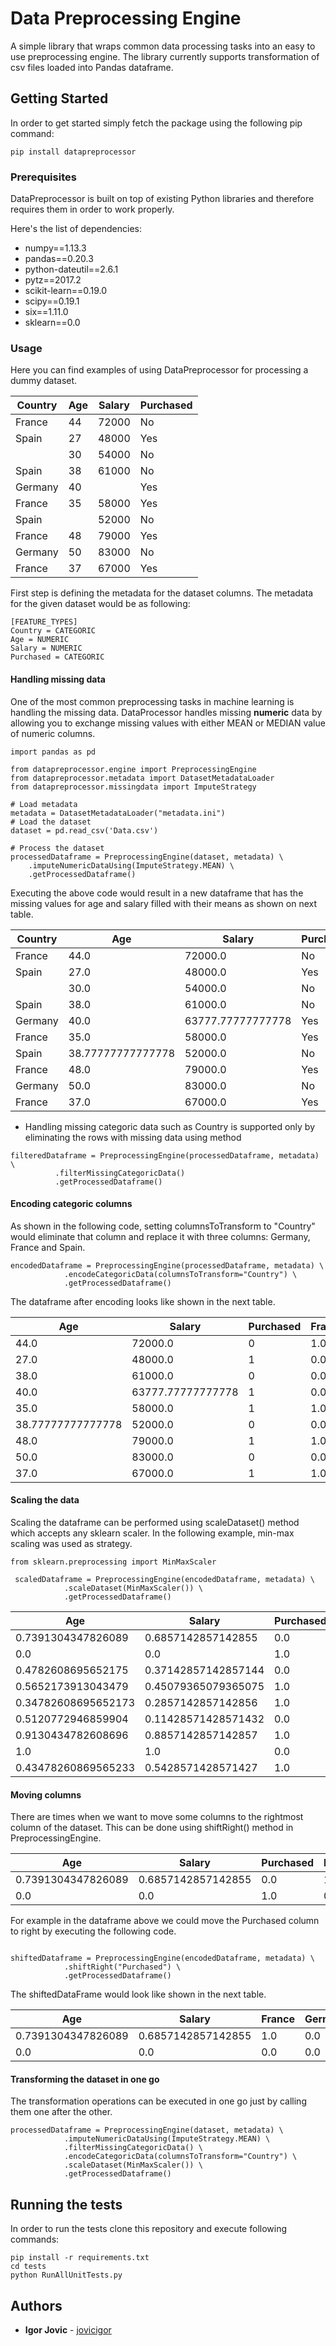 # Data Preprocessing Engine

A simple library that wraps common data processing tasks into an easy to use preprocessing engine. 
The library currently supports transformation of csv files loaded into Pandas dataframe. 

## Getting Started

In order to get started simply fetch the package using the following pip command: 
```
pip install datapreprocessor
```
### Prerequisites
DataPreprocessor is built on top of existing Python libraries and therefore requires them in order to work properly. 

Here's the list of dependencies: 
- numpy==1.13.3
- pandas==0.20.3
- python-dateutil==2.6.1
- pytz==2017.2
- scikit-learn==0.19.0
- scipy==0.19.1
- six==1.11.0
- sklearn==0.0

### Usage

Here you can find examples of using DataPreprocessor for processing a dummy dataset.  

| Country | Age | Salary | Purchased | 
|---------|-----|--------|-----------| 
| France  | 44  | 72000  | No        | 
| Spain   | 27  | 48000  | Yes       | 
|         | 30  | 54000  | No        | 
| Spain   | 38  | 61000  | No        | 
| Germany | 40  |        | Yes       | 
| France  | 35  | 58000  | Yes       | 
| Spain   |     | 52000  | No        | 
| France  | 48  | 79000  | Yes       | 
| Germany | 50  | 83000  | No        | 
| France  | 37  | 67000  | Yes       | 

First step is defining the metadata for the dataset columns. The metadata for the given dataset would be as following: 
```
[FEATURE_TYPES]
Country = CATEGORIC
Age = NUMERIC
Salary = NUMERIC
Purchased = CATEGORIC
```

#### Handling missing data
One of the most common preprocessing tasks in machine learning is handling the missing data. DataProcessor handles missing **numeric** data by allowing you to exchange missing values with either MEAN or MEDIAN value of numeric columns. 

```
import pandas as pd

from datapreprocessor.engine import PreprocessingEngine
from datapreprocessor.metadata import DatasetMetadataLoader
from datapreprocessor.missingdata import ImputeStrategy

# Load metadata
metadata = DatasetMetadataLoader("metadata.ini")
# Load the dataset
dataset = pd.read_csv('Data.csv')

# Process the dataset 
processedDataframe = PreprocessingEngine(dataset, metadata) \
    .imputeNumericDataUsing(ImputeStrategy.MEAN) \
    .getProcessedDataframe()
```
Executing the above code would result in a new dataframe that has the missing values for age and salary filled with their means as shown on next table. 

| Country | Age               | Salary            | Purchased | 
|---------|-------------------|-------------------|-----------| 
| France  | 44.0              | 72000.0           | No        | 
| Spain   | 27.0              | 48000.0           | Yes       | 
|         | 30.0              | 54000.0           | No        | 
| Spain   | 38.0              | 61000.0           | No        | 
| Germany | 40.0              | 63777.77777777778 | Yes       | 
| France  | 35.0              | 58000.0           | Yes       | 
| Spain   | 38.77777777777778 | 52000.0           | No        | 
| France  | 48.0              | 79000.0           | Yes       | 
| Germany | 50.0              | 83000.0           | No        | 
| France  | 37.0              | 67000.0           | Yes       | 

* Handling missing categoric data such as Country is supported only by eliminating the rows with missing data using method

```
filteredDataframe = PreprocessingEngine(processedDataframe, metadata) \
          .filterMissingCategoricData()
          .getProcessedDataframe()
```

#### Encoding categoric columns

As shown in the following code, setting columnsToTransform to "Country" would eliminate that column and replace it with three columns: Germany, France and Spain. 

```
encodedDataframe = PreprocessingEngine(processedDataframe, metadata) \
            .encodeCategoricData(columnsToTransform="Country") \
            .getProcessedDataframe()
```
The dataframe after encoding looks like shown in the next table.  

| Age               | Salary            | Purchased | France | Germany | Spain | 
|-------------------|-------------------|-----------|--------|---------|-------| 
| 44.0              | 72000.0           | 0         | 1.0    | 0.0     | 0.0   | 
| 27.0              | 48000.0           | 1         | 0.0    | 0.0     | 1.0   | 
| 38.0              | 61000.0           | 0         | 0.0    | 0.0     | 1.0   | 
| 40.0              | 63777.77777777778 | 1         | 0.0    | 1.0     | 0.0   | 
| 35.0              | 58000.0           | 1         | 1.0    | 0.0     | 0.0   | 
| 38.77777777777778 | 52000.0           | 0         | 0.0    | 0.0     | 1.0   | 
| 48.0              | 79000.0           | 1         | 1.0    | 0.0     | 0.0   | 
| 50.0              | 83000.0           | 0         | 0.0    | 1.0     | 0.0   | 
| 37.0              | 67000.0           | 1         | 1.0    | 0.0     | 0.0   | 

#### Scaling the data

Scaling the dataframe can be performed using scaleDataset() method which accepts any sklearn scaler. In the following example, min-max scaling was used as strategy. 

```
from sklearn.preprocessing import MinMaxScaler

 scaledDataframe = PreprocessingEngine(encodedDataframe, metadata) \
            .scaleDataset(MinMaxScaler()) \
            .getProcessedDataframe()
```


| Age                 | Salary              | Purchased | France | Germany | Spain | 
|---------------------|---------------------|-----------|--------|---------|-------| 
| 0.7391304347826089  | 0.6857142857142855  | 0.0       | 1.0    | 0.0     | 0.0   | 
| 0.0                 | 0.0                 | 1.0       | 0.0    | 0.0     | 1.0   | 
| 0.4782608695652175  | 0.37142857142857144 | 0.0       | 0.0    | 0.0     | 1.0   | 
| 0.5652173913043479  | 0.45079365079365075 | 1.0       | 0.0    | 1.0     | 0.0   | 
| 0.34782608695652173 | 0.2857142857142856  | 1.0       | 1.0    | 0.0     | 0.0   | 
| 0.5120772946859904  | 0.11428571428571432 | 0.0       | 0.0    | 0.0     | 1.0   | 
| 0.9130434782608696  | 0.8857142857142857  | 1.0       | 1.0    | 0.0     | 0.0   | 
| 1.0                 | 1.0                 | 0.0       | 0.0    | 1.0     | 0.0   | 
| 0.43478260869565233 | 0.5428571428571427  | 1.0       | 1.0    | 0.0     | 0.0   | 

#### Moving columns

There are times when we want to move some columns to the rightmost column of the dataset. This can be done using shiftRight() method in PreprocessingEngine. 


| Age                 | Salary              | Purchased | France | Germany | Spain | 
|---------------------|---------------------|-----------|--------|---------|-------| 
| 0.7391304347826089  | 0.6857142857142855  | 0.0       | 1.0    | 0.0     | 0.0   | 
| 0.0                 | 0.0                 | 1.0       | 0.0    | 0.0     | 1.0   | 

For example in the dataframe above we could move the Purchased column to right by executing the following code. 

```

shiftedDataframe = PreprocessingEngine(encodedDataframe, metadata) \
            .shiftRight("Purchased") \
            .getProcessedDataframe()
```

The shiftedDataFrame would look like shown in the next table. 


| Age                 | Salary              | France | Germany | Spain | Purchased | 
|---------------------|---------------------|--------|---------|-------|-----------|
| 0.7391304347826089  | 0.6857142857142855  | 1.0    | 0.0     | 0.0   | 0.0       |
| 0.0                 | 0.0                 | 0.0    | 0.0     | 1.0   | 1.0       |

#### Transforming the dataset in one go

The transformation operations can be executed in one go just by calling them one after the other. 

```
processedDataframe = PreprocessingEngine(dataset, metadata) \
            .imputeNumericDataUsing(ImputeStrategy.MEAN) \
            .filterMissingCategoricData() \
            .encodeCategoricData(columnsToTransform="Country") \
            .scaleDataset(MinMaxScaler()) \
            .getProcessedDataframe()
```

## Running the tests

In order to run the tests clone this repository and execute following commands: 
```
pip install -r requirements.txt
cd tests
python RunAllUnitTests.py
```

## Authors

* **Igor Jovic** - [jovicigor](https://github.com/jovicigor)
